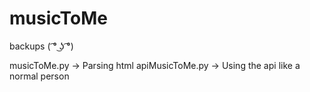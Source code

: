 # musicToMe
backups  ( ͡° ͜ʖ ͡°)

musicToMe.py -> Parsing html
apiMusicToMe.py -> Using the api like a normal person
